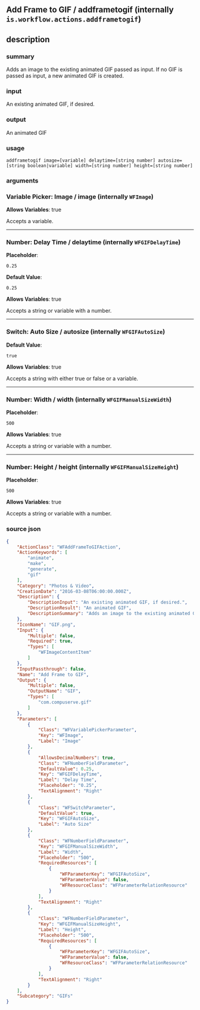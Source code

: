 
## Add Frame to GIF / addframetogif (internally `is.workflow.actions.addframetogif`)



## description
### summary
Adds an image to the existing animated GIF passed as input. If no GIF is passed as input, a new animated GIF is created.

### input
An existing animated GIF, if desired.

### output
An animated GIF

### usage
`addframetogif image=[variable] delaytime=[string number] autosize=[string boolean|variable] width=[string number] height=[string number]`

### arguments
### Variable Picker: Image / image (internally `WFImage`)
**Allows Variables**: true



Accepts a variable.

---

### Number: Delay Time / delaytime (internally `WFGIFDelayTime`)
**Placeholder**:
```
0.25
```
**Default Value**:
```
0.25
```
**Allows Variables**: true



Accepts a string 
or variable
with a number.

---

### Switch: Auto Size / autosize (internally `WFGIFAutoSize`)
**Default Value**:
```
true
```
**Allows Variables**: true



Accepts a string with either true or false
or a variable.

---

### Number: Width / width (internally `WFGIFManualSizeWidth`)
**Placeholder**:
```
500
```
**Allows Variables**: true



Accepts a string 
or variable
with a number.

---

### Number: Height / height (internally `WFGIFManualSizeHeight`)
**Placeholder**:
```
500
```
**Allows Variables**: true



Accepts a string 
or variable
with a number.

### source json

```json
{
	"ActionClass": "WFAddFrameToGIFAction",
	"ActionKeywords": [
		"animate",
		"make",
		"generate",
		"gif"
	],
	"Category": "Photos & Video",
	"CreationDate": "2016-03-08T06:00:00.000Z",
	"Description": {
		"DescriptionInput": "An existing animated GIF, if desired.",
		"DescriptionResult": "An animated GIF",
		"DescriptionSummary": "Adds an image to the existing animated GIF passed as input. If no GIF is passed as input, a new animated GIF is created."
	},
	"IconName": "GIF.png",
	"Input": {
		"Multiple": false,
		"Required": true,
		"Types": [
			"WFImageContentItem"
		]
	},
	"InputPassthrough": false,
	"Name": "Add Frame to GIF",
	"Output": {
		"Multiple": false,
		"OutputName": "GIF",
		"Types": [
			"com.compuserve.gif"
		]
	},
	"Parameters": [
		{
			"Class": "WFVariablePickerParameter",
			"Key": "WFImage",
			"Label": "Image"
		},
		{
			"AllowsDecimalNumbers": true,
			"Class": "WFNumberFieldParameter",
			"DefaultValue": 0.25,
			"Key": "WFGIFDelayTime",
			"Label": "Delay Time",
			"Placeholder": "0.25",
			"TextAlignment": "Right"
		},
		{
			"Class": "WFSwitchParameter",
			"DefaultValue": true,
			"Key": "WFGIFAutoSize",
			"Label": "Auto Size"
		},
		{
			"Class": "WFNumberFieldParameter",
			"Key": "WFGIFManualSizeWidth",
			"Label": "Width",
			"Placeholder": "500",
			"RequiredResources": [
				{
					"WFParameterKey": "WFGIFAutoSize",
					"WFParameterValue": false,
					"WFResourceClass": "WFParameterRelationResource"
				}
			],
			"TextAlignment": "Right"
		},
		{
			"Class": "WFNumberFieldParameter",
			"Key": "WFGIFManualSizeHeight",
			"Label": "Height",
			"Placeholder": "500",
			"RequiredResources": [
				{
					"WFParameterKey": "WFGIFAutoSize",
					"WFParameterValue": false,
					"WFResourceClass": "WFParameterRelationResource"
				}
			],
			"TextAlignment": "Right"
		}
	],
	"Subcategory": "GIFs"
}
```
